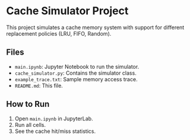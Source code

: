 # Cache Simulator Project

This project simulates a cache memory system with support for different replacement policies (LRU, FIFO, Random).

## Files
- `main.ipynb`: Jupyter Notebook to run the simulator.
- `cache_simulator.py`: Contains the simulator class.
- `example_trace.txt`: Sample memory access trace.
- `README.md`: This file.

## How to Run
1. Open `main.ipynb` in JupyterLab.
2. Run all cells.
3. See the cache hit/miss statistics.
